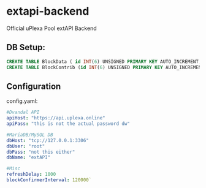 # extapi-backend
Official uPlexa Pool extAPI Backend

## DB Setup:
```sql
CREATE TABLE BlockData ( id INT(6) UNSIGNED PRIMARY KEY AUTO_INCREMENT, height INT UNSIGNED, hash CHAR(64), totalScore BIGINT UNSIGNED, timestamp BIGINT unsigned, reward INT unsigned, finder VARCHAR(32), confirmHeight INT UNSIGNED, confirmed TINYINT DEFAULT 0 );
CREATE TABLE BlockContrib (id INT(6) UNSIGNED PRIMARY KEY AUTO_INCREMENT, address CHAR(98), score INT UNSIGNED, blockID INT UNSIGNED );
```

## Configuration
config.yaml:
```yaml
#Dvandal API
apiHost: "https://api.uplexa.online"
apiPass: "this is not the actual password dw"

#MariaDB/MySQL DB
dbHost: "tcp://127.0.0.1:3306"
dbUser: "root"
dbPass: "not this either"
dbName: "extAPI"

#Misc
refreshDelay: 1000
blockConfirmerInterval: 120000`
```

